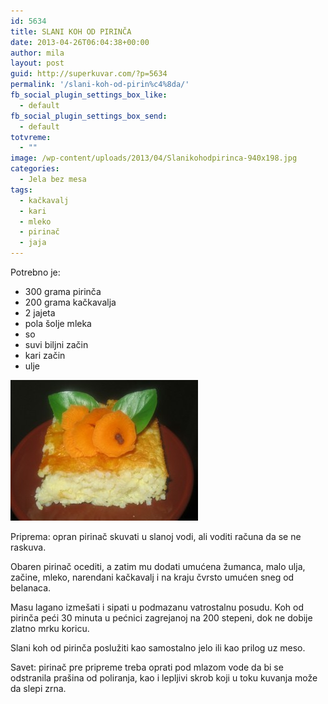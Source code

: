 ```yaml
---
id: 5634
title: SLANI KOH OD PIRINČA
date: 2013-04-26T06:04:38+00:00
author: mila
layout: post
guid: http://superkuvar.com/?p=5634
permalink: '/slani-koh-od-pirin%c4%8da/'
fb_social_plugin_settings_box_like:
  - default
fb_social_plugin_settings_box_send:
  - default
totvreme:
  - ""
image: /wp-content/uploads/2013/04/Slanikohodpirinca-940x198.jpg
categories:
  - Jela bez mesa
tags:
  - kačkavalj
  - kari
  - mleko
  - pirinač
  - jaja
---
```

Potrebno je:

  * 300 grama pirinča
  * 200 grama kačkavalja
  * 2 jajeta
  * pola šolje mleka
  * so
  * suvi biljni začin
  * kari začin
  * ulje

<img class="alignnone size-medium wp-image-5635" src="/wp-content/uploads/2013/04/Slanikohodpirinca-300x225.jpg" alt="Slanikohodpirinca" width="300" height="225" /> 

Priprema: opran pirinač skuvati u slanoj vodi, ali voditi računa da se ne raskuva.

Obaren pirinač ocediti, a zatim mu dodati umućena žumanca, malo ulja, začine, mleko, narendani kačkavalj i na kraju čvrsto umućen sneg od belanaca.

Masu lagano izmešati i sipati u podmazanu vatrostalnu posudu. Koh od pirinča peći 30 minuta u pećnici zagrejanoj na 200 stepeni, dok ne dobije zlatno mrku koricu.

Slani koh od pirinča poslužiti kao samostalno jelo ili kao prilog uz meso.

Savet: pirinač pre pripreme treba oprati pod mlazom vode da bi se odstranila prašina od poliranja, kao i lepljivi skrob koji u toku kuvanja može da slepi zrna.